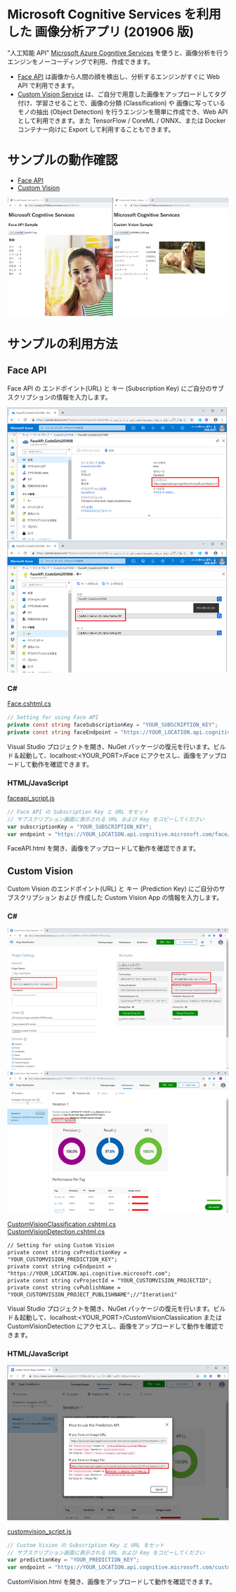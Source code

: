 # Microsoft Cognitive Services を利用した 画像分析アプリ (201906 版)

"人工知能 API" [Microsoft Azure Cognitive Services](https://www.microsoft.com/cognitive-services/) を使うと、画像分析を行うエンジンをノーコーディングで利用、作成できます。

- [Face API](https://azure.microsoft.com/ja-jp/services/cognitive-services/face/) は画像から人間の顔を検出し、分析するエンジンがすぐに Web API で利用できます。
- [Custom Vision Service](https://azure.microsoft.com/ja-jp/services/cognitive-services/custom-vision-service/) は、ご自分で用意した画像をアップロードしてタグ付け、学習させることで、画像の分類 (Classification) や 画像に写っているモノの抽出 (Object Detection) を行うエンジンを簡単に作成でき、Web API として利用できます。また TensorFlow / CoreML / ONNX、または Docker コンテナー向けに Export して利用することもできます。

# サンプルの動作確認

- [Face API](https://codegirls201908.azurewebsites.net/FaceAPI.html)
- [Custom Vision](https://codegirls201908.azurewebsites.net/CustomVision.html)

![](doc_images/CognitiveAppSampleJS.png)

# サンプルの利用方法

## Face API

Face API の エンドポイント(URL) と キー (Subscription Key) にご自分のサブスクリプションの情報を入力します。

![](doc_images/faceapi01.png)
![](doc_images/faceapi02.png)

### C#

[Face.cshtml.cs](samples/CSharp/Pages/Face.cshtml.cs)

```Face.cshtml.cs
// Setting for using Face API 
private const string faceSubscriptionKey = "YOUR_SUBSCRIPTION_KEY";
private const string faceEndpoint = "https://YOUR_LOCATION.api.cognitive.microsoft.com";
```

Visual Studio プロジェクトを開き、NuGet パッケージの復元を行います。ビルド＆起動して、localhost:<YOUR_PORT>/Face にアクセスし、画像をアップロードして動作を確認できます。

### HTML/JavaScript

[faceapi_script.js](samples/JavaScript/scripts/faceapi_script.js)

```faceapi_script.js
// Face API の Subscription Key と URL をセット
// サブスクリプション画面に表示される URL および Key をコピーしてください
var subscriptionKey = "YOUR_SUBSCRIPTION_KEY";
var endpoint = "https://YOUR_LOCATION.api.cognitive.microsoft.com/face/v1.0";
```

FaceAPI.html を開き、画像をアップロードして動作を確認できます。

## Custom Vision

Custom Vision のエンドポイント(URL) と キー (Prediction Key) にご自分のサブスクリプション および 作成した Custom Vision App の情報を入力します。

### C#

![](doc_images/customvision11.png)
![](doc_images/customvision12.png)

[CustomVisionClassification.cshtml.cs](samples/CSharp/Pages/CustomVisionClassicifation.cshtml.cs) </br>
[CustomVisionDetection.cshtml.cs](samples/CSharp/Pages/CustomVisionDetection.cshtml.cs)

```CustomVisionClassification.cshtml.cs, CustomVisionDetection.cshtml.cs
// Setting for using Custom Vision 
private const string cvPredictionKey = "YOUR_CUSTOMVISION_PREDICTION_KEY";
private const string cvEndpoint = "https://YOUR_LOCATION.api.cognitive.microsoft.com";
private const string cvProjectId = "YOUR_CUSTOMVISION_PROJECTID";
private const string cvPublishName = "YOUR_CUSTOMVISION_PROJECT_PUBLISHNAME";//"Iteration1"
```

Visual Studio プロジェクトを開き、NuGet パッケージの復元を行います。ビルド＆起動して、localhost:<YOUR_PORT>/CustomVisionClassiication または CustomVisionDetection にアクセスし、画像をアップロードして動作を確認できます。


### HTML/JavaScript

![](doc_images/customvision01.png)

[customvision_script.js](samples/JavaScript/scripts/customvision_script.js)

```customvision_script.js
// Custom Vision の Subscription Key と URL をセット
// サブスクリプション画面に表示される URL および Key をコピーしてください
var predictionKey = "YOUR_PREDICTION_KEY";
var endpoint = "https://YOUR_LOCATION.api.cognitive.microsoft.com/customvision/v3.0/Prediction/YOUR_APP_ID/classify/iterations/YOUR_APP_ITERATION/image";
```

CustomVision.html を開き、画像をアップロードして動作を確認できます。

